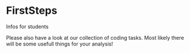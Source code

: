 # FirstSteps
Infos for students

Please also have a look at our collection of coding tasks. Most likely there will be some usefull things for your analysis!
